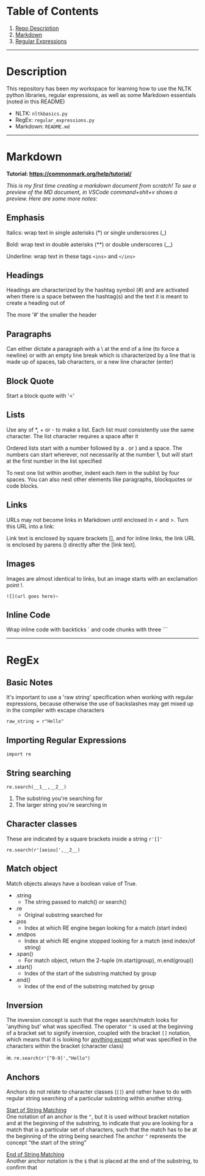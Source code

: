 # Table of Contents
1. [Repo Description](#Description)
2. [Markdown](#Markdown)
3. [Regular Expressions](#RegEx)

---
# Description

This repository has been my workspace for learning how to use the NLTK python libraries, regular expressions, as well as some Markdown essentials (noted in this README)

* NLTK: `nltkbasics.py`
* RegEx: `regular_expressions.py`
* Markdown: `README.md`

---
# Markdown
**Tutorial: <https://commonmark.org/help/tutorial/>**

*This is my first time creating a markdown document from scratch! To see a preview of the MD document, in VSCode command+shit+v shows a preview. Here are some more notes:*


## Emphasis

Italics: wrap text in single asterisks (*) or single underscores (_) 

Bold: wrap text in double asterisks (**) or double underscores (__)

Underline: wrap text in these tags `<ins>` and `</ins>`

## Headings

Headings are characterized by the hashtag symbol (#) and are activated
when there is a space between the hashtag(s) and the text it is meant to
create a heading out of

The more '#' the smaller the header


## Paragraphs

Can either dictate a paragraph with a \ at the end of a line (to force a newline)
or with an empty line break which is characterized by a line
that is made up of spaces, tab characters, or a new line character (enter)


## Block Quote

Start a block quote with '<'


## Lists
Use any of *, + or - to make a list. Each list must consistently use the same character. The list character requires a space after it

Ordered lists start with a number followed by a . or ) and a space. The numbers can start wherever, not necessarily at the number 1, but will start at the first number in the list specified

To nest one list within another, indent each item in the sublist by four spaces. You can also nest other elements like paragraphs, blockquotes or code blocks.

## Links

URLs may not become links in Markdown until enclosed in < and >. Turn this URL into a link:


Link text is enclosed by square brackets [], and for inline links, the link URL is enclosed by parens () directly after the [link text].

## Images

Images are almost identical to links, but an image starts with an exclamation point !.

`![](url goes here)~`

## Inline Code

Wrap inline code with backticks ` and code chunks with three ```

---

# RegEx

## Basic Notes

It's important to use a 'raw string' specification when working with regular expressions, because otherwise the use of backslashes may get mixed up in the compiler with escape characters

``` raw_string = r"Hello" ```

## Importing Regular Expressions

``` import re ```

## String searching

``` re.search(__1__,__2__) ```
1. The substring you're searching for
2. The larger string you're searching in

## Character classes

These are indicated by a square brackets inside a string `r'[]'`

``` re.search(r'[aeiou]',__2__) ```

## Match object

Match objects always have a boolean value of True.

* .string
    * The string passed to match() or search()
* .re
    * Original substring searched for
* .pos
    * Index at which RE engine began looking for a match (start index)
* .endpos
    * Index at which RE engine stopped looking for a match (end index/of string)
* .span()
    * For match object, return the 2-tuple (m.start(group), m.end(group))
* .start()
    * Index of the start of the substring matched by group
* .end()
    * Index of the end of the substring matched by group

## Inversion

The inversion concept is such that the regex search/match looks for
'anything but' what was specified. The operator `^` is used at the beginning of a bracket set to signify inversion, coupled with the bracket `[]` notation, which means that it is looking for <ins>anything except</ins> what was specified in the characters within the bracket (character class)

ie. `re.search(r'[^0-9]',"Hello")`

## Anchors

Anchors do not relate to character classes (`[]`) and rather have to do with regular string searching of a particular substring within another string.

<ins>Start of String Matching</ins>\
One notation of an anchor is the `^`, but it is used without bracket notation and at the beginning of the substring, to indicate that you are looking for a match that is a particular set of characters, such that the match has to be at the beginning of the string being searched
The anchor `^` represents the concept "the start of the string"

<ins>End of String Matching</ins>\
Another anchor notation is the `$` that is placed at the end of the substring, to confirm that 
